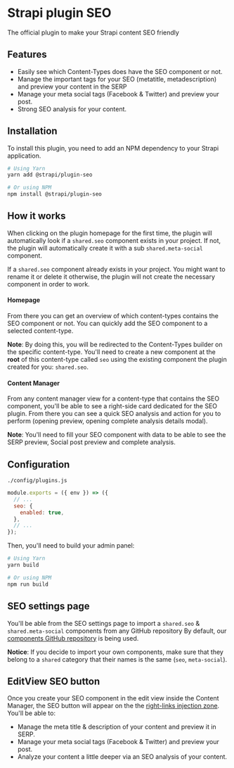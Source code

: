 # Strapi plugin SEO

The official plugin to make your Strapi content SEO friendly

## Features

- Easily see which Content-Types does have the SEO component or not.
- Manage the important tags for your SEO (metatitle, metadescription) and preview your content in the SERP
- Manage your meta social tags (Facebook & Twitter) and preview your post.
- Strong SEO analysis for your content.

## Installation

To install this plugin, you need to add an NPM dependency to your Strapi application.

```sh
# Using Yarn
yarn add @strapi/plugin-seo

# Or using NPM
npm install @strapi/plugin-seo
```

## How it works

When clicking on the plugin homepage for the first time, the plugin will automatically look if a `shared.seo` component exists in your project. If not, the plugin will automatically create it with a sub `shared.meta-social` component.

If a `shared.seo` component already exists in your project. You might want to rename it or delete it otherwise, the plugin will not create the necessary component in order to work.

#### Homepage

From there you can get an overview of which content-types contains the SEO component or not. You can quickly add the SEO component to a selected content-type.

**Note**: By doing this, you will be redirected to the Content-Types builder on the specific content-type. You'll need to create a new component at the **root** of this content-type called `seo` using the existing component the plugin created for you: `shared.seo`.

#### Content Manager

From any content manager view for a content-type that contains the SEO component, you'll be able to see a right-side card dedicated for the SEO plugin. From there you can see a quick SEO analysis and action for you to perform (opening preview, opening complete analysis details modal).

**Note**: You'll need to fill your SEO component with data to be able to see the SERP preview, Social post preview and complete analysis.


## Configuration

`./config/plugins.js`

```js
module.exports = ({ env }) => ({
  // ...
  seo: {
    enabled: true,
  },
  // ...
});
```

Then, you'll need to build your admin panel:

```sh
# Using Yarn
yarn build

# Or using NPM
npm run build
```

## SEO settings page

You'll be able from the SEO settings page to import a `shared.seo` & `shared.meta-social` components from any GitHub repository By default, our [components GitHub repository](https://github.com/strapi/components) is being used.

**Notice**: If you decide to import your own components, make sure that they belong to a `shared` category that their names is the same (`seo`, `meta-social`).

## EditView SEO button

Once you create your SEO component in the edit view inside the Content Manager, the SEO button will appear on the the [right-links injection zone](https://docs.strapi.io/developer-docs/latest/developer-resources/plugin-api-reference/admin-panel.html#injection-zones-api). You'll be able to:

- Manage the meta title & description of your content and preview it in SERP.
- Manage your meta social tags (Facebook & Twitter) and preview your post.
- Analyze your content a little deeper via an SEO analysis of your content.
